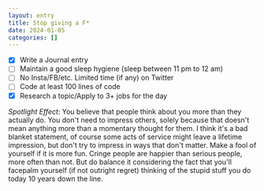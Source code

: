 ```yaml
---
layout: entry
title: Stop giving a F*
date: 2024-01-05
categories: []
---
```


- [x] Write a Journal entry
- [ ] Maintain a good sleep hygiene (sleep between 11 pm to 12 am)
- [ ] No Insta/FB/etc. Limited time (if any) on Twitter
- [ ] Code at least 100 lines of code
- [x] Research a topic/Apply to 3+ jobs for the day

*Spotlight Effect*: You believe that people think about you more than they actually do. You don't need to impress others, solely because that doesn't mean anything more than a momentary thought for them. I think it's a bad blanket statement, of course some acts of service might leave a lifetime impression, but don't try to impress in ways that don't matter. Make a fool of yourself if it is more fun. Cringe people are happier than serious people, more often than not. But do balance it considering the fact that you'll facepalm yourself (if not outright regret) thinking of the stupid stuff you do today 10 years down the line.